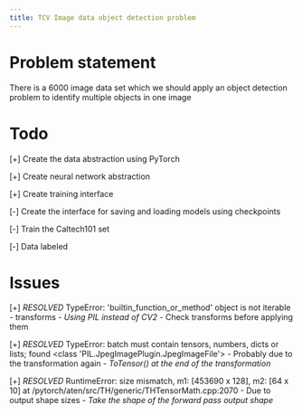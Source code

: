 ```yaml
---
title: TCV Image data object detection problem
---
```


# Problem statement

There is a 6000 image data set which we should apply an object detection problem to identify multiple objects in one image

# Todo
[+] Create the data abstraction using PyTorch

[+] Create neural network abstraction

[+] Create training interface

[-] Create the interface for saving and loading models using checkpoints

[-] Train the Caltech101 set

[-] Data labeled

# Issues

[+] *RESOLVED* TypeError: 'builtin_function_or_method' object is not iterable
	- transforms
	- _Using PIL instead of CV2_
	- Check transforms before applying them

[+] *RESOLVED* TypeError: batch must contain tensors, numbers, dicts or lists; found <class 'PIL.JpegImagePlugin.JpegImageFile'>
	- Probably due to the transformation again
	- _ToTensor() at the end of the transformation_

[+] *RESOLVED* RuntimeError: size mismatch, m1: [453690 x 128], m2: [64 x 10] at /pytorch/aten/src/TH/generic/THTensorMath.cpp:2070 
	- Due to output shape sizes
	- _Take the shape of the forward pass output shape_
